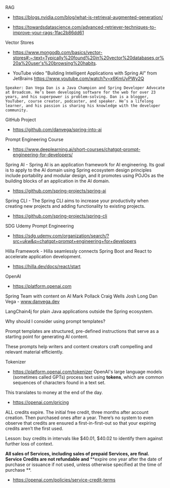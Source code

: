 RAG
- https://blogs.nvidia.com/blog/what-is-retrieval-augmented-generation/

- https://towardsdatascience.com/advanced-retriever-techniques-to-improve-your-rags-1fac2b86dd61

Vector Stores
- https://www.mongodb.com/basics/vector-stores#:~:text=Typically%20found%20in%20vector%20databases,or%20a%20user's%20browsing%20habits.

- YouTube video "Building Intelligent Applications with Spring AI" from JetBrains
https://www.youtube.com/watch?v=x6KmUyPWy2Q

`Speaker: Dan Vega Dan is a Java Champion and Spring Developer Advocate at Broadcom.
He’s been developing software for the web for over 23 years, and his superpower is problem-solving.
Dan is a blogger, YouTuber, course creator, podcaster, and speaker. He’s a lifelong learner, and his passion is sharing
his knowledge with the developer community.`

GitHub Project
- https://github.com/danvega/spring-into-ai

Prompt Engineering Course
- https://www.deeplearning.ai/short-courses/chatgpt-prompt-engineering-for-developers/

Spring AI - Spring AI is an application framework for AI engineering. Its goal is to apply to the AI domain using
Spring ecosystem design principles include portability and modular design, and it promotes using POJOs as the building blocks of an application in the AI domain.
- https://github.com/spring-projects/spring-ai

Spring CLI - The Spring CLI aims to increase your productivity when creating new projects and adding functionality to
existing projects.
- https://github.com/spring-projects/spring-cli

SDG Udemy Prompt Engineering
- https://sdg.udemy.com/organization/search/?src=ukw&q=chatgpt+prompt+engineering+for+developers

Hilla Framework - Hilla seamlessly connects Spring Boot and React to accelerate application development.
- https://hilla.dev/docs/react/start

OpenAI
- https://platform.openai.com

Spring Team with content on AI
Mark Pollack
Craig Wells
Josh Long
Dan Vega - www.danvega.dev

LangChain4j for plain Java applications outside the Spring ecosystem.

Why should I consider using prompt templates?

Prompt templates are structured, pre-defined instructions that serve as a starting point for generating AI content.

These prompts help writers and content creators craft compelling and relevant material efficiently.

Tokenizer
- https://platform.openai.com/tokenizer
OpenAI's large language models (sometimes called GPTs) process text using **tokens**, which are common sequences of
characters found in a text set.

This translates to money at the end of the day.
- https://openai.com/pricing

ALL credits expire. The initial free credit, three months after account creation. Then purchased ones after a year.
There’s no system to even observe that credits are ensured a first-in-first-out so that your expiring credits aren’t the
first used.

Lesson: buy credits in intervals like $40.01, $40.02 to identify them against further loss of context.

**All sales of Services, including sales of prepaid Services, are final. Service Credits are not refundable and**
**expire one year after the date of purchase or issuance if not used, unless otherwise specified at the time of purchase
**.

- https://openai.com/policies/service-credit-terms


